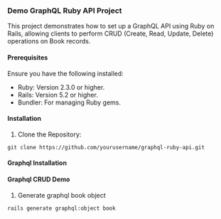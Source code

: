 ### Demo GraphQL Ruby API Project

This project demonstrates how to set up a GraphQL API using Ruby on Rails, allowing clients to perform CRUD (Create, Read, Update, Delete) operations on Book records.

#### Prerequisites
Ensure you have the following installed:

- Ruby: Version 2.3.0 or higher.
- Rails: Version 5.2 or higher.
- Bundler: For managing Ruby gems.

#### Installation
1. Clone the Repository:

```
git clone https://github.com/yourusername/graphql-ruby-api.git
```

#### Graphql Installation


#### Graphql CRUD Demo
1. Generate graphql book object
```
rails generate graphql:object book
```

